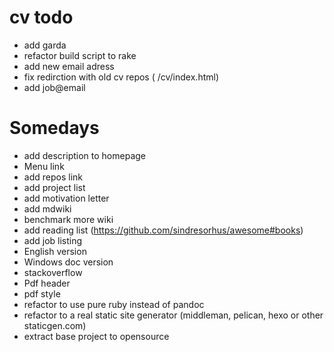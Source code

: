 cv todo
=========

- add garda
- refactor build script to rake
- add new email adress
- fix redirction with old cv repos ( /cv/index.html)
- add job@email



Somedays
=======

- add description to homepage
- Menu link
- add repos link
- add project list
- add motivation letter
- add mdwiki
- benchmark more wiki
- add reading list (https://github.com/sindresorhus/awesome#books)
- add job listing
- English version
- Windows doc version
- stackoverflow
- Pdf header
- pdf style
- refactor to use pure ruby instead of pandoc
- refactor to a real static site generator (middleman, pelican, hexo or other staticgen.com)
- extract base project to opensource
